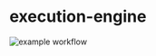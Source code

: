 # execution-engine

![example workflow](https://github.com/Hashcode-Entertainment/execution-engine/actions/workflows/digital-ocean-deploy.yml/badge.svg)
